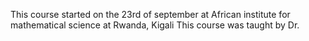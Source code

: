 This course started on the 23rd of september at African institute for mathematical science at Rwanda, Kigali
This course was taught by Dr. 
